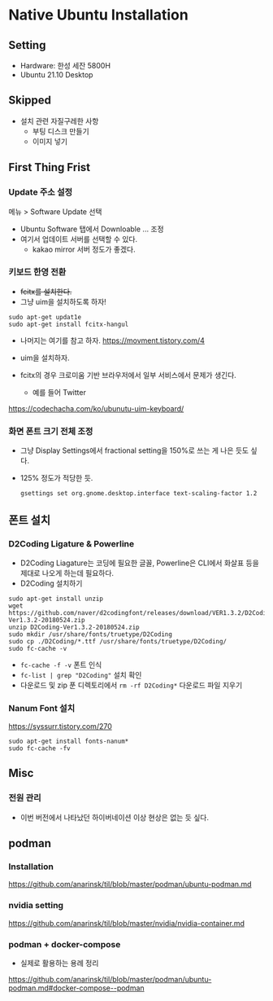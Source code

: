 # Native Ubuntu Installation 

## Setting 

+ Hardware: 한성 세잔 5800H
+ Ubuntu 21.10 Desktop 

## Skipped 

+ 설치 관련 자질구레한 사항 
  + 부팅 디스크 만들기 
  + 이미지 넣기 
 
## First Thing Frist 

### Update 주소 설정 

메뉴 > Software Update 선택 

- Ubuntu Software 탭에서 Downloable ... 조정 
- 여기서 업데이트 서버를 선택할 수 있다. 
    - kakao mirror 서버 정도가 좋겠다. 

### 키보드 한영 전환 

- ~~fcitx를 설치한다.~~
- 그냥 uim을 설치하도록 하자! 

```
sudo apt-get updat1e
sudo apt-get install fcitx-hangul
```
- 나머지는 여기를 참고 하자. https://movment.tistory.com/4 

- uim을 설치하자. 

- fcitx의 경우 크로미움 기반 브라우저에서 일부 서비스에서 문제가 생긴다. 
  + 예를 들어 Twitter 

https://codechacha.com/ko/ubunutu-uim-keyboard/

### 화면 폰트 크기 전체 조정 

- 그냥 Display Settings에서 fractional setting을 150%로 쓰는 게 나은 듯도 싶다.
- 125% 정도가 적당한 듯.  

  ```shell
  gsettings set org.gnome.desktop.interface text-scaling-factor 1.2
  ```

## 폰트 설치 

### D2Coding Ligature & Powerline 

- D2Coding Liagature는 코딩에 필요한 글꼴, Powerline은 CLI에서 화살표 등을 제대로 나오게 하는데 필요하다. 
- D2Coding 설치하기 

```shell
sudo apt-get install unzip
wget https://github.com/naver/d2codingfont/releases/download/VER1.3.2/D2Coding-Ver1.3.2-20180524.zip
unzip D2Coding-Ver1.3.2-20180524.zip
sudo mkdir /usr/share/fonts/truetype/D2Coding
sudo cp ./D2Coding/*.ttf /usr/share/fonts/truetype/D2Coding/
sudo fc-cache -v
```

- `fc-cache -f -v` 폰트 인식 
- `fc-list | grep "D2Coding"` 설치 확인 
- 다운로드 및 zip 푼 디렉토리에서 `rm -rf D2Coding*` 다운로드 파일 지우기 

### Nanum Font 설치 

https://syssurr.tistory.com/270 


```shell
sudo apt-get install fonts-nanum*
sudo fc-cache -fv
```

## Misc 

### 전원 관리 

- 이번 버전에서 나타났던 하이버네이션 이상 현상은 없는 듯 싶다. 

## podman 

### Installation 

https://github.com/anarinsk/til/blob/master/podman/ubuntu-podman.md

### nvidia setting 

https://github.com/anarinsk/til/blob/master/nvidia/nvidia-container.md

### podman + docker-compose

- 실제로 활용하는 용례 정리 

https://github.com/anarinsk/til/blob/master/podman/ubuntu-podman.md#docker-compose--podman